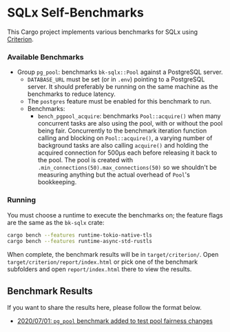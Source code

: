 SQLx Self-Benchmarks
====================

This Cargo project implements various benchmarks for SQLx using
[Criterion](https://crates.io/crates/criterion).

### Available Benchmarks

* Group `pg_pool`: benchmarks `bk-sqlx::Pool` against a PostgreSQL server.
    * `DATABASE_URL` must be set (or in `.env`) pointing to a PostgreSQL server. 
    It should preferably be running on the same machine as the benchmarks to reduce latency. 
    * The `postgres` feature must be enabled for this benchmark to run.
    * Benchmarks:
        * `bench_pgpool_acquire`: benchmarks `Pool::acquire()` when many concurrent tasks are also using
        the pool, with or without the pool being fair. Concurrently to the benchmark iteration
        function calling and blocking on `Pool::acquire()`, a varying number of background tasks are
        also calling `acquire()` and holding the acquired connection for 500µs each before releasing
        it back to the pool. The pool is created with `.min_connections(50).max_connections(50)` so we shouldn't
        be measuring anything but the actual overhead of `Pool`'s bookkeeping.

### Running

You must choose a runtime to execute the benchmarks on; the feature flags are the same as the `bk-sqlx` crate:

```bash
cargo bench --features runtime-tokio-native-tls
cargo bench --features runtime-async-std-rustls
```

When complete, the benchmark results will be in `target/criterion/`. 
Open `target/criterion/report/index.html` or pick one of the benchmark subfolders and open
`report/index.html` there to view the results.

Benchmark Results
-------

If you want to share the results here, please follow the format below.

* [2020/07/01: `pg_pool` benchmark added to test pool fairness changes](results/2020-07-01-bench_pgpool_acquire/REPORT.md)
